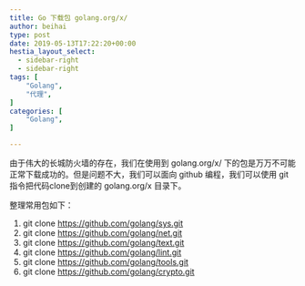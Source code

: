 ```yaml
---
title: Go 下载包 golang.org/x/
author: beihai
type: post
date: 2019-05-13T17:22:20+00:00
hestia_layout_select:
  - sidebar-right
  - sidebar-right
tags: [
    "Golang",
    "代理",
]
categories: [
    "Golang",
]

---
```

由于伟大的长城防火墙的存在，我们在使用到 golang.org/x/ 下的包是万万不可能正常下载成功的。但是问题不大，我们可以面向 github 编程，<span>我们可以使用 git 指令把代码clone到创建的 golang.org/x 目录下。</span>
  
整理常用包如下：

  1. git clone https://github.com/golang/sys.git
  2. git clone https://github.com/golang/net.git
  3. git clone https://github.com/golang/text.git
  4. git clone https://github.com/golang/lint.git
  5. git clone https://github.com/golang/tools.git
  6. git clone https://github.com/golang/crypto.git